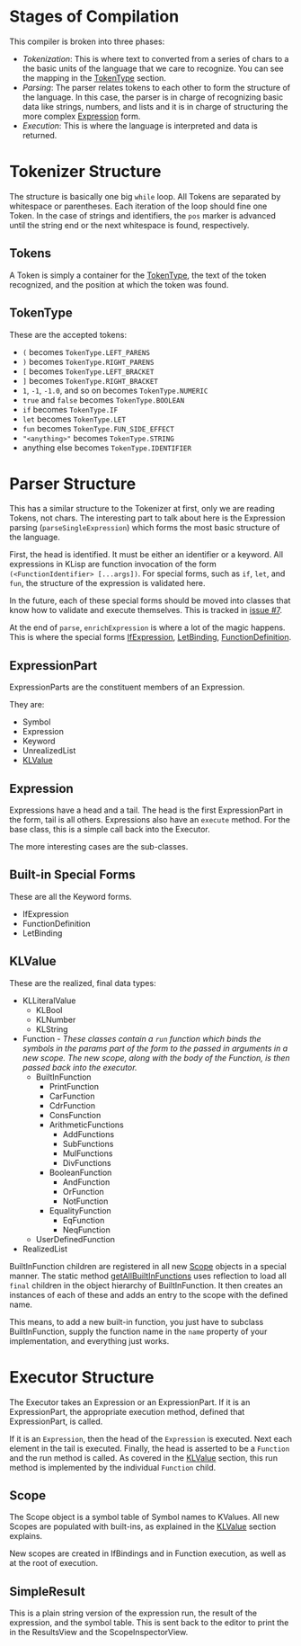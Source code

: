 # Stages of Compilation
This compiler is broken into three phases:
* _Tokenization_: This is where text to converted from a series of chars to a the basic units of the language that we
care to recognize. You can see the mapping in the [TokenType](#TokenType) section.
* _Parsing_: The parser relates tokens to each other to form the structure of the language. In this case, the parser
is in charge of recognizing basic data like strings, numbers, and lists and it is in charge of structuring the more
complex [Expression](#Expression) form.
* _Execution_: This is where the language is interpreted and data is returned.

# Tokenizer Structure
The structure is basically one big `while` loop. All Tokens are separated by whitespace or parentheses. Each iteration
of the loop should fine one Token. In the case of strings and identifiers, the `pos` marker is advanced until the string
end or the next whitespace is found, respectively. 

## Tokens
A Token is simply a container for the [TokenType](#TokenType), the text of the token recognized, and the position at 
which the token was found.

## TokenType
These are the accepted tokens:
* `(` becomes `TokenType.LEFT_PARENS`
* `)` becomes `TokenType.RIGHT_PARENS`
* `[` becomes `TokenType.LEFT_BRACKET`
* `]` becomes `TokenType.RIGHT_BRACKET`
* `1`, `-1`, `-1.0`, and so on becomes `TokenType.NUMERIC`
* `true` and `false` becomes `TokenType.BOOLEAN`
* `if` becomes `TokenType.IF`
* `let` becomes `TokenType.LET`
* `fun` becomes `TokenType.FUN_SIDE_EFFECT`
* `"<anything>"` becomes `TokenType.STRING`
* anything else becomes `TokenType.IDENTIFIER`

# Parser Structure
This has a similar structure to the Tokenizer at first, only we are reading Tokens, not chars. The interesting part to
talk about here is the Expression parsing (`parseSingleExpression`) which forms the most basic structure of the
language.

First, the head is identified. It must be either an identifier or a keyword. All expressions in KLisp are function
invocation of the form `(<FunctionIdentifier> [...args])`. For special forms, such as `if`, `let`, and `fun`, the 
structure of the expression is validated here.

In the future, each of these special forms should be moved into classes that know how to validate and execute themselves.
This is tracked in [issue #7](https://github.com/john-patterson/KLispIDE/issues/7).

At the end of `parse`, `enrichExpression` is where a lot of the magic happens. This is where the special forms
[IfExpression](#IfExpression), [LetBinding](#LetBinding), [FunctionDefinition](#FunctionDefinition).

## ExpressionPart
ExpressionParts are the constituent members of an Expression.

They are:
* Symbol
* Expression
* Keyword
* UnrealizedList
* [KLValue](#KLValue)

## Expression
Expressions have a head and a tail. The head is the first ExpressionPart in the form, tail is all others. Expressions also have an `execute` method. For the base class, this is a simple call back into the Executor.

The more interesting cases are the sub-classes.

## Built-in Special Forms
These are all the Keyword forms.
* IfExpression
* FunctionDefinition
* LetBinding

## KLValue
These are the realized, final data types:
* KLLiteralValue
  - KLBool
  - KLNumber
  - KLString
* Function - _These classes contain a `run` function which binds the symbols in the params part of the form to the passed
in arguments in a new scope. The new scope, along with the body of the Function, is then passed back into the executor._
  - BuiltInFunction
      - PrintFunction
      - CarFunction
      - CdrFunction
      - ConsFunction
      - ArithmeticFunctions
        * AddFunctions
        * SubFunctions
        * MulFunctions
        * DivFunctions
      - BooleanFunction
        * AndFunction
        * OrFunction
        * NotFunction
      - EqualityFunction 
        * EqFunction
        * NeqFunction
  - UserDefinedFunction
* RealizedList

BuiltInFunction children are registered in all new [Scope](#Scope) objects in a special manner. The static method 
[getAllBuiltInFunctions](https://github.com/john-patterson/KLispIDE/blob/master/compiler/src/main/kotlin/BuiltInFunction.kt#L14)
uses reflection to load all `final` children in the object hierarchy of BuiltInFunction. It then creates an instances 
of each of these and adds an entry to the scope with the defined name.

This means, to add a new built-in function, you just have to subclass BuiltInFunction, supply the function name in the
`name` property of your implementation, and everything just works.

# Executor Structure
The Executor takes an Expression or an ExpressionPart. If it is an ExpressionPart, the appropriate execution method,
defined that ExpressionPart, is called.

If it is an `Expression`, then the head of the `Expression` is executed. Next each element in the tail is executed. Finally,
the head is asserted to be a `Function` and the run method is called. As covered in the [KLValue](#KLValue) section,
this run method is implemented by the individual `Function` child.
## Scope
The Scope object is a symbol table of Symbol names to KValues. All new Scopes are populated with built-ins, as explained in
the [KLValue](#KLValue) section explains.

New scopes are created in IfBindings and in Function execution, as well as at the root of execution.

## SimpleResult
This is a plain string version of the expression run, the result of the expression, and the symbol table. This is sent
back to the editor to print the in the ResultsView and the ScopeInspectorView.

